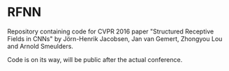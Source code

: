 # RFNN

Repository containing code for CVPR 2016 paper "Structured Receptive Fields in CNNs" by Jörn-Henrik Jacobsen, Jan van Gemert, Zhongyou Lou and Arnold Smeulders. 

Code is on its way, will be public after the actual conference.
